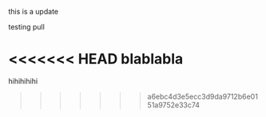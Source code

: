 this is a update


testing pull

<<<<<<< HEAD
blablabla
=======


hihihihihi
>>>>>>> a6ebc4d3e5ecc3d9da9712b6e0151a9752e33c74

